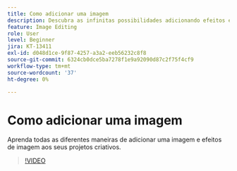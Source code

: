 ```yaml
---
title: Como adicionar uma imagem
description: Descubra as infinitas possibilidades adicionando efeitos e ajustes de imagem
feature: Image Editing
role: User
level: Beginner
jira: KT-13411
exl-id: d048d1ce-9f87-4257-a3a2-eeb56232c8f8
source-git-commit: 6324cb0dce5ba7278f1e9a92090d87c2f75f4cf9
workflow-type: tm+mt
source-wordcount: '37'
ht-degree: 0%

---
```


# Como adicionar uma imagem

Aprenda todas as diferentes maneiras de adicionar uma imagem e efeitos de imagem aos seus projetos criativos.

>[!VIDEO](https://video.tv.adobe.com/v/3420226?quality=12&learn=on&hidetitle=true)

